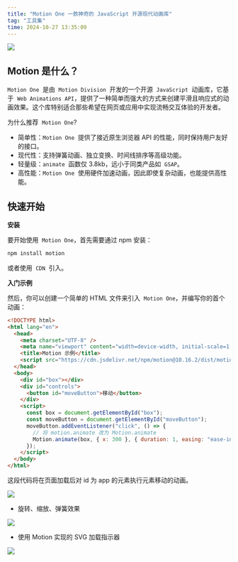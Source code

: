 ```yaml
---
title: "Motion One 一款神奇的 JavaScript 开源现代动画库"
tag: "工具集"
time: 2024-10-27 13:35:09
---
```


<img src="../imgs/96/01.webp" />

## Motion 是什么？

`Motion One`  是由  `Motion Division`  开发的一个开源  `JavaScript`  动画库，它基于  `Web Animations API`，提供了一种简单而强大的方式来创建平滑且响应式的动画效果。这个库特别适合那些希望在网页或应用中实现流畅交互体验的开发者。

为什么推荐  `Motion One`?

- 简单性：`Motion One`  提供了接近原生浏览器 API 的性能，同时保持用户友好的接口。
- 现代性：支持弹簧动画、独立变换、时间线排序等高级功能。
- 轻量级：`animate`  函数仅 3.8kb，远小于同类产品如  `GSAP`。
- 高性能：`Motion One`  使用硬件加速动画，因此即使复杂动画，也能提供高性能。

## 快速开始

**安装**

要开始使用  `Motion One`，首先需要通过 npm 安装：

```sh
npm install motion
```

或者使用  `CDN`  引入。

**入门示例**

然后，你可以创建一个简单的 HTML 文件来引入  `Motion One`，并编写你的首个动画：

```html
<!DOCTYPE html>
<html lang="en">
  <head>
    <meta charset="UTF-8" />
    <meta name="viewport" content="width=device-width, initial-scale=1.0" />
    <title>Motion 示例</title>
    <script src="https://cdn.jsdelivr.net/npm/motion@10.16.2/dist/motion.min.js"></script>
  </head>
  <body>
    <div id="box"></div>
    <div id="controls">
      <button id="moveButton">移动</button>
    </div>
    <script>
      const box = document.getElementById("box");
      const moveButton = document.getElementById("moveButton");
      moveButton.addEventListener("click", () => {
        // 将 motion.animate 改为 Motion.animate
        Motion.animate(box, { x: 300 }, { duration: 1, easing: "ease-in-out" });
      });
    </script>
  </body>
</html>
```

这段代码将在页面加载后对 id 为 app 的元素执行元素移动的动画。

<img src="../imgs/96/01.gif" />

- 旋转、缩放、弹簧效果

<img src="../imgs/96/02.gif" />

- 使用 Motion 实现的 SVG 加载指示器

<img src="../imgs/96/03.gif" />
